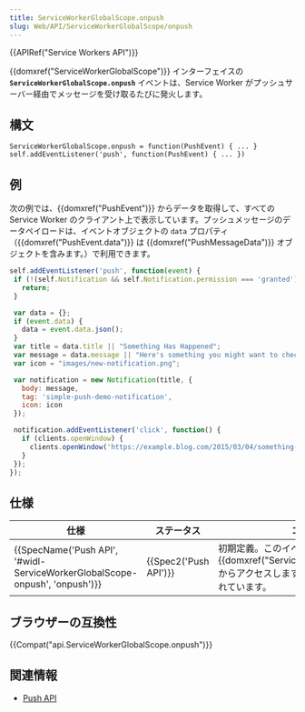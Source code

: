 ```yaml
---
title: ServiceWorkerGlobalScope.onpush
slug: Web/API/ServiceWorkerGlobalScope/onpush
---
```

{{APIRef("Service Workers API")}}

{{domxref("ServiceWorkerGlobalScope")}} インターフェイスの **`ServiceWorkerGlobalScope.onpush`** イベントは、Service Worker がプッシュサーバー経由でメッセージを受け取るたびに発火します。

## 構文

```
ServiceWorkerGlobalScope.onpush = function(PushEvent) { ... }
self.addEventListener('push', function(PushEvent) { ... })
```

## 例

次の例では、{{domxref("PushEvent")}} からデータを取得して、すべての Service Worker のクライアント上で表示しています。プッシュメッセージのデータペイロードは、イベントオブジェクトの `data` プロパティ（{{domxref("PushEvent.data")}} は {{domxref("PushMessageData")}} オブジェクトを含みます。）で利用できます。

```js
self.addEventListener('push', function(event) {
 if (!(self.Notification && self.Notification.permission === 'granted')) {
   return;
 }

 var data = {};
 if (event.data) {
   data = event.data.json();
 }
 var title = data.title || "Something Has Happened";
 var message = data.message || "Here's something you might want to check out.";
 var icon = "images/new-notification.png";

 var notification = new Notification(title, {
   body: message,
   tag: 'simple-push-demo-notification',
   icon: icon
 });

 notification.addEventListener('click', function() {
   if (clients.openWindow) {
     clients.openWindow('https://example.blog.com/2015/03/04/something-new.html');
   }
 });
});
```

## 仕様

| 仕様                                                                                                 | ステータス                   | コメント                                                                                                                          |
| ---------------------------------------------------------------------------------------------------- | ---------------------------- | --------------------------------------------------------------------------------------------------------------------------------- |
| {{SpecName('Push API', '#widl-ServiceWorkerGlobalScope-onpush', 'onpush')}} | {{Spec2('Push API')}} | 初期定義。このイベントは {{domxref("ServiceWorkerGlobalScope")}} からアクセスしますが、Push API で定義されています。 |

## ブラウザーの互換性

{{Compat("api.ServiceWorkerGlobalScope.onpush")}}

## 関連情報

- [Push API](/ja/docs/Web/API/Push_API)
